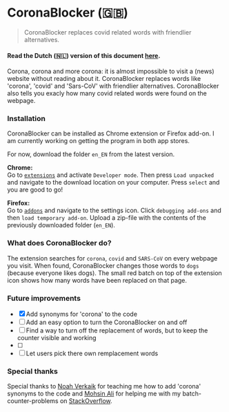 # CoronaBlocker (:uk:)
>CoronaBlocker replaces covid related words with friendlier alternatives.

#### Read the Dutch (:netherlands:) version of this document [here](/README-nl_NL). 

Corona, corona and more corona: it is almost impossible to visit a (news) website without reading about it. CoronaBlocker replaces words like 'corona', 'covid' and 'Sars-CoV' with friendlier alternatives. CoronaBlocker also tells you exacly how many covid related words were found on the webpage.

### Installation 
CoronaBlocker can be installed as Chrome extension or Firefox add-on. I am currently working on getting the program in both app stores.

For now, download the folder `en_EN` from the latest version.

**Chrome:** <br>
Go to [`extensions`](chrome://extensions/) and activate `Developer mode`. Then press `Load unpacked` and navigate to the download location on your computer. Press `select` and you are good to go!

**Firefox:** <br>
Go to [`addons`](about:addons) and navigate to the settings icon. Click `debugging add-ons` and then `load temporary add-on`. Upload a zip-file with the contents of the previously downloaded folder (`en_EN`).

### What does CoronaBlocker do?

The extension searches for `corona`, `covid` and `SARS-CoV` on every webpage you visit. When found, CoronaBlocker changes those words to `dogs` (because everyone likes dogs). The small red batch on top of the extension icon shows how many words have been replaced on that page.


### Future improvements

- [x] Add synonyms for 'corona' to the code
- [ ] Add an easy option to turn the CoronaBlocker on and off
- [ ] Find a way to turn off the replacement of words, but to keep the counter visible and working
- [ ] 
- [ ] Let users pick there own remplacement words

### Special thanks
Special thanks to [Noah Verkaik](https://github.com/Nowaha) for teaching me how to add 'corona' synonyms to the code and [Mohsin Ali](https://github.com/mohsinaliryk) for helping me with my batch-counter-problems on [StackOverflow](https://stackoverflow.com/questions/64459576/incremental-counter-chrome-extension-batch-javascript).
